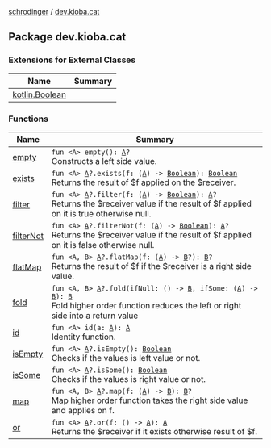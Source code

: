 [schrodinger](../index.md) / [dev.kioba.cat](./index.md)

## Package dev.kioba.cat

### Extensions for External Classes

| Name | Summary |
|---|---|
| [kotlin.Boolean](kotlin.-boolean/index.md) |  |

### Functions

| Name | Summary |
|---|---|
| [empty](empty.md) | `fun <A> empty(): `[`A`](empty.md#A)`?`<br>Constructs a left side value. |
| [exists](exists.md) | `fun <A> `[`A`](exists.md#A)`?.exists(f: (`[`A`](exists.md#A)`) -> `[`Boolean`](https://kotlinlang.org/api/latest/jvm/stdlib/kotlin/-boolean/index.html)`): `[`Boolean`](https://kotlinlang.org/api/latest/jvm/stdlib/kotlin/-boolean/index.html)<br>Returns the result of $f applied on the $receiver. |
| [filter](filter.md) | `fun <A> `[`A`](filter.md#A)`?.filter(f: (`[`A`](filter.md#A)`) -> `[`Boolean`](https://kotlinlang.org/api/latest/jvm/stdlib/kotlin/-boolean/index.html)`): `[`A`](filter.md#A)`?`<br>Returns the $receiver value if the result of $f applied on it is true otherwise null. |
| [filterNot](filter-not.md) | `fun <A> `[`A`](filter-not.md#A)`?.filterNot(f: (`[`A`](filter-not.md#A)`) -> `[`Boolean`](https://kotlinlang.org/api/latest/jvm/stdlib/kotlin/-boolean/index.html)`): `[`A`](filter-not.md#A)`?`<br>Returns the $receiver value if the result of $f applied on it is false otherwise null. |
| [flatMap](flat-map.md) | `fun <A, B> `[`A`](flat-map.md#A)`?.flatMap(f: (`[`A`](flat-map.md#A)`) -> `[`B`](flat-map.md#B)`?): `[`B`](flat-map.md#B)`?`<br>Returns the result of $f if the $receiver is a right side value. |
| [fold](fold.md) | `fun <A, B> `[`A`](fold.md#A)`?.fold(ifNull: () -> `[`B`](fold.md#B)`, ifSome: (`[`A`](fold.md#A)`) -> `[`B`](fold.md#B)`): `[`B`](fold.md#B)<br>Fold higher order function reduces the left or right side into a return value |
| [id](id.md) | `fun <A> id(a: `[`A`](id.md#A)`): `[`A`](id.md#A)<br>Identity function. |
| [isEmpty](is-empty.md) | `fun <A> `[`A`](is-empty.md#A)`?.isEmpty(): `[`Boolean`](https://kotlinlang.org/api/latest/jvm/stdlib/kotlin/-boolean/index.html)<br>Checks if the values is left value or not. |
| [isSome](is-some.md) | `fun <A> `[`A`](is-some.md#A)`?.isSome(): `[`Boolean`](https://kotlinlang.org/api/latest/jvm/stdlib/kotlin/-boolean/index.html)<br>Checks if the values is right value or not. |
| [map](map.md) | `fun <A, B> `[`A`](map.md#A)`?.map(f: (`[`A`](map.md#A)`) -> `[`B`](map.md#B)`): `[`B`](map.md#B)`?`<br>Map higher order function takes the right side value and applies on f. |
| [or](or.md) | `fun <A> `[`A`](or.md#A)`?.or(f: () -> `[`A`](or.md#A)`): `[`A`](or.md#A)<br>Returns the $receiver if it exists otherwise result of $f. |
